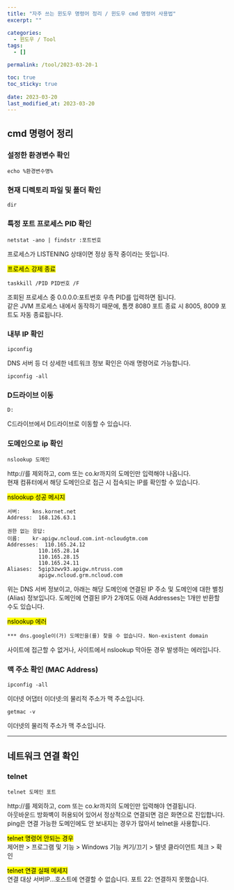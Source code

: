 ```yaml
---
title: "자주 쓰는 윈도우 명령어 정리 / 윈도우 cmd 명령어 사용법"
excerpt: ""

categories:
  - 윈도우 / Tool
tags:
  - []

permalink: /tool/2023-03-20-1

toc: true
toc_sticky: true
 
date: 2023-03-20
last_modified_at: 2023-03-20
---
```


## cmd 명령어 정리

### 설정한 환경변수 확인
```
echo %환경변수명%
```

### 현재 디렉토리 파일 및 폴더 확인
```
dir
```

### 특정 포트 프로세스 PID 확인
```
netstat -ano | findstr :포트번호
```
프로세스가 LISTENING 상태이면 정상 동작 중이라는 뜻입니다.

<mark>프로세스 강제 종료</mark>
```
taskkill /PID PID번호 /F
```
조회된 프로세스 중 0.0.0.0:포트번호 우측 PID를 입력하면 됩니다.  
같은 JVM 프로세스 내에서 동작하기 때문에, 톰캣 8080 포트 종료 시 8005, 8009 포트도 자동 종료됩니다.

### 내부 IP 확인
```
ipconfig
```
DNS 서버 등 더 상세한 네트워크 정보 확인은 아래 명령어로 가능합니다.
```
ipconfig -all
```

### D드라이브 이동
```
D:
```
C드라이브에서 D드라이브로 이동할 수 있습니다.

### 도메인으로 ip 확인
```
nslookup 도메인
```
http://를 제외하고, com 또는 co.kr까지의 도메인만 입력해야 나옵니다.  
현재 컴퓨터에서 해당 도메인으로 접근 시 접속되는 IP를 확인할 수 있습니다.

<mark>nslookup 성공 메시지</mark>
```
서버:    kns.kornet.net
Address:  168.126.63.1

권한 없는 응답:
이름:    kr-apigw.ncloud.com.int-ncloudgtm.com
Addresses:  110.165.24.12
          110.165.28.14
          110.165.28.15
          110.165.24.11
Aliases:  5gip3zwv93.apigw.ntruss.com
          apigw.ncloud.grm.ncloud.com
```
위는 DNS 서버 정보이고, 아래는 해당 도메인에 연결된 IP 주소 및 도메인에 대한 별칭(Alias) 정보입니다.
도메인에 연결된 IP가 2개여도 아래 Addresses는 1개만 반환할 수도 있습니다.

<mark>nslookup 에러</mark>
```
*** dns.google이(가) 도메인을(를) 찾을 수 없습니다. Non-existent domain
```
사이트에 접근할 수 없거나, 사이트에서 nslookup 막아둔 경우 발생하는 에러입니다.

### 맥 주소 확인 (MAC Address)
```
ipconfig -all
```
이더넷 어댑터 이더넷:의 물리적 주소가 맥 주소입니다.
```
getmac -v
```
이더넷의 물리적 주소가 맥 주소입니다.

---

## 네트워크 연결 확인

### telnet
```
telnet 도메인 포트
```
http://를 제외하고, com 또는 co.kr까지의 도메인만 입력해야 연결됩니다.  
아웃바운드 방화벽이 허용되어 있어서 정상적으로 연결되면 검은 화면으로 진입합니다.  
ping은 연결 가능한 도메인에도 안 보내지는 경우가 많아서 telnet을 사용합니다.

<mark>telnet 명령어 안되는 경우</mark>  
제어판 > 프로그램 및 기능 > Windows 기능 켜기/끄기 > 텔넷 클라이언트 체크 > 확인

<mark>telnet 연결 실패 메세지</mark>  
연결 대상 서버IP...호스트에 연결할 수 없습니다. 포트 22: 연결하지 못했습니다.

